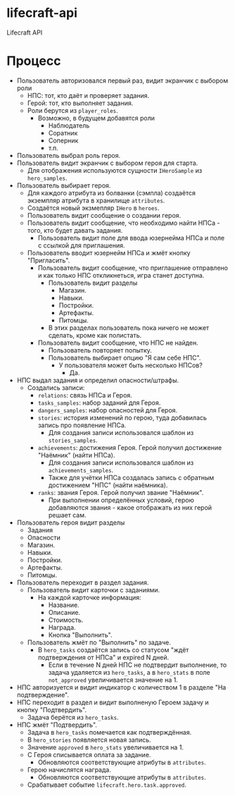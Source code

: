 # lifecraft-api
Lifecraft API

# Процесс

- Пользователь авторизовался первый раз, видит экранчик с выбором роли
  - НПС: тот, кто даёт и проверяет задания.
  - Герой: тот, кто выполняет задания.
  - Роли берутся из `player_roles`.
    - Возможно, в будущем добавятся роли 
      - Наблюдатель
      - Соратник
      - Соперник
      - т.п.
- Пользователь выбрал роль героя.
- Пользователь видит экранчик с выбором героя для старта.
  - Для отображения используются сущности `IHeroSample` из `hero_samples`.
- Пользователь выбирает героя.
  - Для каждого атрибута из болванки (сэмпла) создаётся экземпляр атрибута в хранилище `attributes`.
  - Создаётся новый экзмепляр `IHero` в `heroes`.
  - Пользователь видит сообщение о создании героя.
  - Пользователь видит сообщение, что необходимо найти НПСа - того, кто будет давать задания.
    - Пользователь видит поле для ввода юзернейма НПСа и поле с ссылкой для приглашения.
  - Пользователь вводит юзернейм НПСа и жмёт кнопку "Пригласить".
    - Пользователь видит сообщение, что приглашение отправлено и как только НПС откликнеться, игра станет доступна.
      - Пользователь видит разделы 
        - Магазин.
        - Навыки.
        - Постройки.
        - Артефакты.
        - Питомцы.
      - В этих разделах пользователь пока ничего не может сделать, кроме как полистать.
    - Пользователь видит сообщение, что НПС не найден.
      - Пользователь повторяет попытку.
      - Пользователь выбирает опцию "Я сам себе НПС".
        - У пользователя может быть несколько НПСов?
          - Да.
- НПС выдал задания и определил опасности/штрафы.
  - Создались записи:
    - `relations`: связь НПСа и Героя.
    - `tasks_samples`: набор заданий для Героя.
    - `dangers_samples`: набор опасностей для Героя.
    - `stories`: история изменений по герою, туда добавилась запись про появление НПСа.
      - Для создания записи использовался шаблон из `stories_samples`.
    - `achievements`: достижения Героя. Герой получил достижение "Наёмник" (найти НПСа).
      - Для создания записи использовался шаблон из `achievements_samples`.
      - Также для учётки НПСа создалась запись с обратным достижением "НПС" (найти наёмника).
    - `ranks`: звания Героя. Герой получил звание "Наёмник".
      - При выполнении определённых условий, герою добавляются звания - какое отображать из них герой решает сам.
- Пользователь героя видит разделы
  - Задания
  - Опасности
  - Магазин.
  - Навыки.
  - Постройки.
  - Артефакты.
  - Питомцы.
- Пользователь переходит в раздел задания.
  - Пользователь видит карточки с заданиями.
    - На каждой карточке информация:
      - Название.
      - Описание.
      - Стоимость.
      - Награда.
      - Кнопка "Выполнить".
  - Пользователь жмёт по "Выполнить" по задаче.
    - В `hero_tasks` создаётся запись со статусом "ждёт подтверждения от НПСа" и expired N дней.
      - Если в течение N дней НПС не подтвердит выполнение, то задача удаляется из `hero_tasks`, а в `hero_stats` в поле `not_approved` увеличивается значение на 1.
- НПС авторизуется и видит индикатор с количеством 1 в разделе "На подтверждение".
- НПС переходит в раздел и видит выполненую Героем задачу и кнопку "Подтвердить".
  - Задача берётся из `hero_tasks`.
- НПС жмёт "Подтвердить".
  - Задача в `hero_tasks` помечается как подтверждённая.
  - В `hero_stories` появляется новая запись.
  - Значение `approved` в `hero_stats` увеличивается на 1.
  - С Героя списывается оплата за задание.
    - Обновляются соответствующие атрибуты в `attributes`.
  - Герою начислятся награда.
    - Обновляются соответствующие атрибуты в `attributes`.
  - Срабатывает событие `lifecraft.hero.task.approved`.